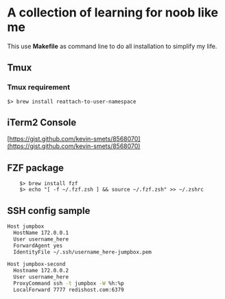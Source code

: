 # A collection of learning for noob like me
This use **Makefile** as command line to do all installation to simplify my life.

## Tmux
### Tmux requirement

	$> brew install reattach-to-user-namespace

## iTerm2 Console

[https://gist.github.com/kevin-smets/8568070](https://gist.github.com/kevin-smets/8568070)

## FZF package

		$> brew install fzf
		$> echo "[ -f ~/.fzf.zsh ] && source ~/.fzf.zsh" >> ~/.zshrc

## SSH config sample

```bash
Host jumpbox
  HostName 172.0.0.1
  User username_here
  ForwardAgent yes
  IdentityFile ~/.ssh/username_here-jumpbox.pem

Host jumpbox-second
  Hostname 172.0.0.2
  User username_here
  ProxyCommand ssh -t jumpbox -W %h:%p
  LocalForward 7777 redishost.com:6379
```
